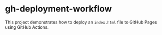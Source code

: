 # gh-deployment-workflow
This project demonstrates how to deploy an `index.html` file to GitHub Pages using GitHub Actions.
